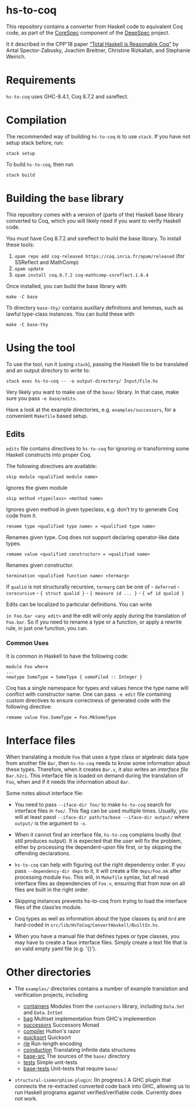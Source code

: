 # hs-to-coq

This repository contains a converter from Haskell code to equivalent Coq code,
as part of the [CoreSpec] component of the [DeepSpec] project.

It it described in the CPP'18 paper [“Total Haskell is Reasonable Coq”](https://arxiv.org/abs/1711.09286) by
Antal Spector-Zabusky, Joachim Breitner, Christine Rizkallah, and Stephanie Weirich.

# Requirements

`hs-to-coq` uses GHC-8.4.1, Coq 8.7.2 and ssreflect.

# Compilation

The recommended way of building `hs-to-coq` is to use `stack`. If you have not
setup stack before, run:

    stack setup

To build `hs-to-coq`, then run

    stack build

# Building the `base` library

This repository comes with a version of (parts of the) Haskell base library
converted to Coq, which you will likely need if you want to verify Haskell
code.

You must have Coq 8.7.2 and ssreflect to build the base library. To install
these tools:

  1. `opam repo add coq-released https://coq.inria.fr/opam/released` (for
     SSReflect and MathComp)
  2. `opam update`
  3. `opam install coq.8.7.2 coq-mathcomp-ssreflect.1.6.4`

Once installed, you can build the base library with

    make -C base

Th directory `base-thy/` contains auxillary definitions and lemmas, such as
lawful type-class instances. You can build these with

    make -C base-thy

# Using the tool

To use the tool, run it (using `stack`), passing the Haskell file to be
translated and an output directory to write to:

    stack exec hs-to-coq -- -o output-directory/ Input/File.hs

Very likely you want to make use of the `base/` library. In that case, make
sure you pass `-e base/edits`.

Have a look at the example directories, e.g. `examples/successors`, for a
convenient `Makefile` based setup.

## Edits

`edits` file contains directives to `hs-to-coq` for ignoring or
transforming some Haskell constructs into proper Coq.

The following directives are available:


```
skip module <qualified module name>
```

Ignores the given module

```
skip method <typeclass> <method name>
```

Ignores given method in given typeclass, e.g. don't try to generate
Coq code from it.

```
rename type <qualified type name> = <qualified type name>
```

Renames given type. Coq does not support declaring operator-like data
types.

```
remame value <qualified constructor> = <qualified name>
```

Renames given constructor.


```termination <qualified function name> <termarg>```

If `qualid` is not structurally recursive, `termarg` can be one of 
    - `deferred`
    - `corecursive`
    - `{ struct qualid }`
    - `{ measure id ... }`
	- `{ wf id qualid }`


Edits can be localized to particular definitions. You can write

```in Foo.bar <any edit>```
and the edit will only apply during the translation of `Foo.bar`.
So if you need to rename a type or a function, or apply a rewrite rule, in
just one function, you can.



### Common Uses

It is common in Haskell to have the following code:

```
module Foo where
...
newtype SomeType = SomeType { someFiled :: Integer }
```

Coq has a single namespace for types and values hence the type name
will conflict with constructor name. One can pass `-e edit` file
containing custom directives to ensure correctness of generated code
with the following directive:

```
remame value Foo.SomeType = Foo.MkSomeType
```

# Interface files

When translating a module `Foo` that uses a type class or algebraic data type
from another file `Bar`, then `hs-to-coq` needs to know some information about
these types. Therefore, when it creates `Bar.v`, it also writes an *interface
file* `Bar.h2ci`. This interface file is loaded on demand during the translation
of `Foo`, when and if it needs the information about `Bar`.

Some notes about interface file:

 * You need to pass `--iface-dir foo/` to make `hs-to-coq` search for interface
   files in `foo/`. This flag can be used multiple times. Usually, you will
   at least passt `--iface-dir path/to/base --iface-dir output/` where `output/`
   is the argument to `-o`.

 * When it cannot find an interface file, `hs-to-coq` complains loudly (but still
   produces output). It is expected that the user will fix the problem, either
   by processing the dependent-upon file first, or by skipping the offending
   declarations.

 * `hs-to-coq` can help with figuring out the right dependency order. If you pass
   `--dependency-dir deps` to it, it will create a file `deps/Foo.mk` after processing
   module `Foo`. This will, in `Makefile` syntax, list all read interface files
   as dependencies of `Foo.v`, ensuring that from now on all files are built in
   the right order.

 * Skipping instances prevents hs-to-coq from trying to load the interface
   files of the class’es module.

 * Coq types as well as information about the type classes `Eq` and `Ord` are hard-coded
   in `src/lib/HsToCoq/ConvertHaskell/BuiltIn.hs`.

 * When you have a manual file that defines types or type classes, you may have
   to create a faux interface files. Simply create a text file that is an valid
   empty yaml file (e.g. '{}').



# Other directories

* The `examples/` directories contains a number of example translation and
  verification projects, including

  * [containers](examples/containers) Modules from the `containers` library, 
	including `Data.Set` and `Data.IntSet`
  * [bag](examples/bag) Multiset implementation from GHC's implemention
  * [successors](examples/successors) Successors Monad
  * [compiler](examples/compiler) Hutton's razor
  * [quicksort](examples/quicksort) Quicksort
  * [rle](examples/rle) Run-length encoding
  * [coinduction](examples/coinduction) Translating infinite data structures
  * [base-src](examples/base-src) The sources of the `base/` directory
  * [tests](examples/tests) Simple unit-tests
  * [base-tests](examples/base-tests) Unit-tests that require `base/` 
  
* `structural-isomorphism-plugin`: (In progress.)  A GHC plugin that connects
   the re-extracted converted code back into GHC, allowing us to run Haskell
   programs against verified/verifiable code.  Currently does not work.


[CoreSpec]: https://deepspec.org/entry/Project/Haskell+CoreSpec
[DeepSpec]: http://www.deepspec.org/
